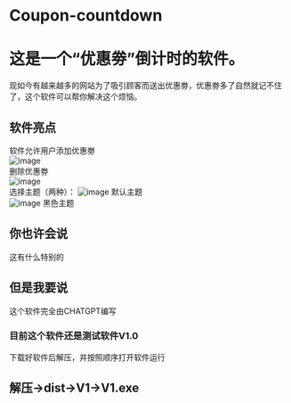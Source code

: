 # Coupon-countdown
# 这是一个“优惠劵”倒计时的软件。
现如今有越来越多的网站为了吸引顾客而送出优惠劵，优惠劵多了自然就记不住了，这个软件可以帮你解决这个烦恼。  
## 软件亮点
软件允许用户添加优惠劵  
![image](https://github.com/YFFanJK/Coupon-countdown/assets/100122616/683b1495-db92-491c-ad82-2b866f22a16b)  
删除优惠劵  
![image](https://github.com/YFFanJK/Coupon-countdown/assets/100122616/65ed2afd-7f5d-424d-9707-e032e41f80b9)  
选择主题（两种）： 
![image](https://github.com/YFFanJK/Coupon-countdown/assets/100122616/6bb1aaaf-3848-4d82-b537-546d8cdfb149)  默认主题  
![image](https://github.com/YFFanJK/Coupon-countdown/assets/100122616/595b6ba1-25b5-4231-9af5-ffcc254b22bf)  黑色主题
## 你也许会说  
这有什么特别的  
## 但是我要说  
这个软件完全由CHATGPT编写  
### 目前这个软件还是测试软件V1.0  
下载好软件后解压，并按照顺序打开软件运行  
## 解压->dist->V1->V1.exe
